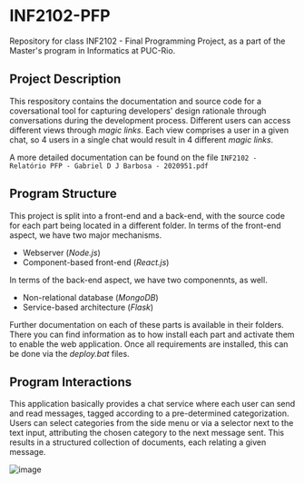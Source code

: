 # INF2102-PFP
Repository for class INF2102 - Final Programming Project, as a part of the Master's program in Informatics at PUC-Rio.


## Project Description

This respository contains the documentation and source code for a coversational tool for capturing developers' design rationale through conversations during the development process. Different users can access different views through _magic links_. Each view comprises a user in a given chat, so 4 users in a single chat would result in 4 different _magic links_.

A more detailed documentation can be found on the file `INF2102 - Relatório PFP - Gabriel D J Barbosa - 2020951.pdf`


## Program Structure

This project is split into a front-end and a back-end, with the source code for each part being located in a different folder.
In terms of the front-end aspect, we have two major mechanisms.
* Webserver (*Node.js*)
* Component-based front-end (*React.js*)

In terms of the back-end aspect, we have two componennts, as well.
* Non-relational database (*MongoDB*)
* Service-based architecture (*Flask*)

Further documentation on each of these parts is available in their folders. There you can find information as to how install each part and activate them to enable the web application. Once all requirements are installed, this can be done via the _deploy.bat_ files.


## Program Interactions

This application basically provides a chat service where each user can send and read messages, tagged according to a pre-determined categorization. Users can select categories from the side menu or via a selector next to the text input, attributing the chosen category to the next message sent. This results in a structured collection of documents, each relating a given message.

![image](https://user-images.githubusercontent.com/18614926/124202768-7f048000-dab1-11eb-821f-4afa7738df53.png)
